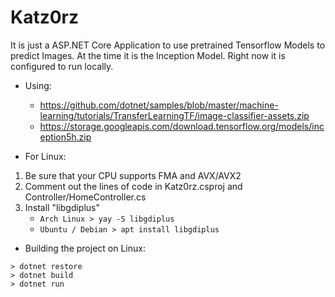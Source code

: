 # Katz0rz
It is just a ASP.NET Core Application to use pretrained Tensorflow Models to predict Images. At the time it is the Inception Model.
Right now it is configured to run locally.

- Using:
  - https://github.com/dotnet/samples/blob/master/machine-learning/tutorials/TransferLearningTF/image-classifier-assets.zip
  - https://storage.googleapis.com/download.tensorflow.org/models/inception5h.zip

- For Linux:
1. Be sure that your CPU supports FMA and AVX/AVX2
2. Comment out the lines of code in Katz0rz.csproj and Controller/HomeController.cs
3. Install "libgdiplus"
    - ```Arch Linux > yay -S libgdiplus```
    - ```Ubuntu / Debian > apt install libgdiplus```

- Building the project on Linux:
```
> dotnet restore
> dotnet build
> dotnet run
```
